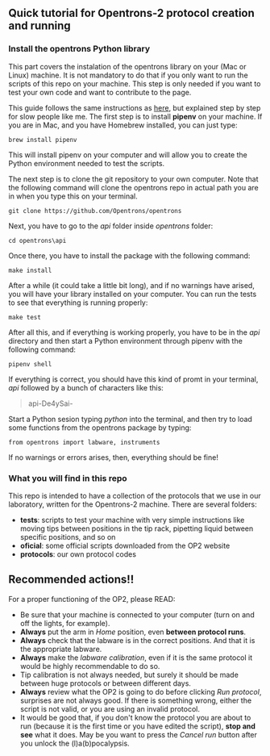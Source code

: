 ## Quick tutorial for Opentrons-2 protocol creation and running

### Install the opentrons Python library

This part covers the instalation of the opentrons library on your (Mac or Linux) machine. It is not mandatory to do that if you only want to run the scripts of this repo on your machine. This step is only needed if you want to test your own code and want to contribute to the page. 

This guide follows the same instructions as [here](https://support.opentrons.com/ot-2/getting-started-software-setup/installing-the-opentrons-api-on-your-computer), but explained step by step for slow people like me.
The first step is to install __pipenv__ on your machine. If you are in Mac, and you have Homebrew installed, you can just type:

```
brew install pipenv
```

This will install pipenv on your computer and will allow you to create the Python environment needed to test the scripts. 

The next step is to clone the git repository to your own computer. Note that the following command will clone the opentrons repo in actual path you are in when you type this on your terminal.

```
git clone https://github.com/Opentrons/opentrons
```

Next, you have to go to the *api* folder inside *opentrons* folder:

```
cd opentrons\api
```
Once there, you have to install the package with the following command:

```
make install
```

After a while (it could take a little bit long), and if no warnings have arised, you will have your library installed on your computer. You can run the tests to see that everything is running properly:

```
make test
```

After all this, and if everything is working properly, you have to be in the *api* directory and then start a Python environment through pipenv with the following command:

```
pipenv shell
```

If everything is correct, you should have this kind of promt in your terminal, *api* followed by a bunch of characters like this:
> api-De4ySai-

Start a Python sesion typing *python* into the terminal, and then try to load some functions from the opentrons package by typing: 

```
from opentrons import labware, instruments
```
If no warnings or errors arises, then, everything should be fine!

### What you will find in this repo

This repo is intended to have a collection of the protocols that we use in our laboratory, written for the Opentrons-2 machine. There are several folders:
- **tests**: scripts to test your machine with very simple instructions like moving tips between positions in the tip rack, pipetting liquid between specific positions, and so on
- **oficial**: some official scripts downloaded from the OP2 website
- **protocols**: our own protocol codes

## Recommended actions!!

For a proper functioning of the OP2, please READ:

- Be sure that your machine is connected to your computer (turn on and off the lights, for example).
- **Always** put the arm in *Home* position, even **between protocol runs**.
- **Always** check that the labware is in the correct positions. And that it is the appropriate labware. 
- **Always** make the *labware calibration*, even if it is the same protocol it would be highly recommendable to do so.
- Tip calibration is not always needed, but surely it should be made between huge protocols or between different days.
- **Always** review what the OP2 is going to do before clicking *Run protocol*, surprises are not always good. If there is something wrong, either the script is not valid, or you are using an invalid protocol.
- It would be good that, if you don't know the protocol you are about to run (because it is the first time or you have edited the script), **stop and see** what it does. May be you want to press the *Cancel run* button after you unlock the (l)a(b)pocalypsis. 

